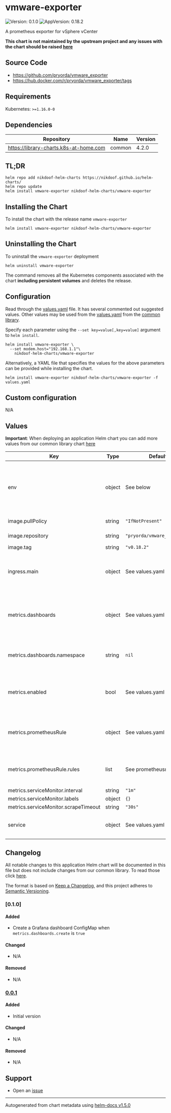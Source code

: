 # vmware-exporter

![Version: 0.1.0](https://img.shields.io/badge/Version-0.1.0-informational?style=flat-square) ![AppVersion: 0.18.2](https://img.shields.io/badge/AppVersion-0.18.2-informational?style=flat-square)

A prometheus exporter for vSphere vCenter

**This chart is not maintained by the upstream project and any issues with the chart should be raised [here](https://github.com/nikdoof/helm-charts/issues/new/choose)**

## Source Code

* <https://github.com/pryorda/vmware_exporter>
* <https://hub.docker.com/r/pryorda/vmware_exporter/tags>

## Requirements

Kubernetes: `>=1.16.0-0`

## Dependencies

| Repository | Name | Version |
|------------|------|---------|
| https://library-charts.k8s-at-home.com | common | 4.2.0 |

## TL;DR

```console
helm repo add nikdoof-helm-charts https://nikdoof.github.io/helm-charts/
helm repo update
helm install vmware-exporter nikdoof-helm-charts/vmware-exporter
```

## Installing the Chart

To install the chart with the release name `vmware-exporter`

```console
helm install vmware-exporter nikdoof-helm-charts/vmware-exporter
```

## Uninstalling the Chart

To uninstall the `vmware-exporter` deployment

```console
helm uninstall vmware-exporter
```

The command removes all the Kubernetes components associated with the chart **including persistent volumes** and deletes the release.

## Configuration

Read through the [values.yaml](./values.yaml) file. It has several commented out suggested values.
Other values may be used from the [values.yaml](https://github.com/k8s-at-home/library-charts/tree/main/charts/stable/common/values.yaml) from the [common library](https://github.com/k8s-at-home/library-charts/tree/main/charts/stable/common).

Specify each parameter using the `--set key=value[,key=value]` argument to `helm install`.

```console
helm install vmware-exporter \
  --set modem.host="192.168.1.1"\
    nikdoof-helm-charts/vmware-exporter
```

Alternatively, a YAML file that specifies the values for the above parameters can be provided while installing the chart.

```console
helm install vmware-exporter nikdoof-helm-charts/vmware-exporter -f values.yaml
```

## Custom configuration

N/A

## Values

**Important**: When deploying an application Helm chart you can add more values from our common library chart [here](https://github.com/k8s-at-home/library-charts/tree/main/charts/stable/common)

| Key | Type | Default | Description |
|-----|------|---------|-------------|
| env | object | See below | environment variables. See more environment variables in the [vmware-exporter documentation](https://github.com/pryorda/vmware_exporter). |
| image.pullPolicy | string | `"IfNotPresent"` | image pull policy |
| image.repository | string | `"pryorda/vmware_exporter"` | image repository |
| image.tag | string | `"v0.18.2"` | image tag |
| ingress.main | object | See values.yaml | Enable and configure ingress settings for the chart under this key. |
| metrics.dashboards | object | See values.yaml | Enable and configure Grafana dashboard ConfigMaps for the chart under this key. |
| metrics.dashboards.namespace | string | `nil` | Namespace to create the dashboards ConfigMap under. |
| metrics.enabled | bool | See values.yaml | Enable and configure a Prometheus serviceMonitor for the chart under this key. |
| metrics.prometheusRule | object | See values.yaml | Enable and configure Prometheus Rules for the chart under this key. |
| metrics.prometheusRule.rules | list | See prometheusrules.yaml | Configure additionial rules for the chart under this key. |
| metrics.serviceMonitor.interval | string | `"1m"` |  |
| metrics.serviceMonitor.labels | object | `{}` |  |
| metrics.serviceMonitor.scrapeTimeout | string | `"30s"` |  |
| service | object | See values.yaml | Configures service settings for the chart. |

## Changelog

All notable changes to this application Helm chart will be documented in this file but does not include changes from our common library. To read those click [here](https://github.com/k8s-at-home/library-charts/tree/main/charts/stable/common#changelog).

The format is based on [Keep a Changelog](https://keepachangelog.com/en/1.0.0/), and this project adheres to [Semantic Versioning](https://semver.org/spec/v2.0.0.html).

### [0.1.0]

#### Added

- Create a Grafana dashboard ConfigMap when `metrics.dashboards.create` is `true`

#### Changed

- N/A

#### Removed

- N/A

[0.0.1]: #100

### [0.0.1]

#### Added

- Initial version

#### Changed

- N/A

#### Removed

- N/A

## Support

- Open an [issue](https://github.com/nikdoof/helm-charts/issues/new/choose)

----------------------------------------------
Autogenerated from chart metadata using [helm-docs v1.5.0](https://github.com/norwoodj/helm-docs/releases/v1.5.0)
